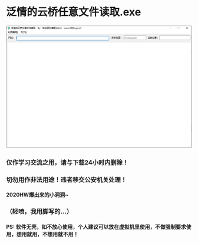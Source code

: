 # 泛情的云桥任意文件读取.exe

![](./img/1.png)

### 仅作学习交流之用，请与下载24小时内删除！

### 切勿用作非法用途！违者移交公安机关处理！

#### 2020HW爆出来的小洞洞~

### （轻喷，我用脚写的...）

#### PS: 软件无壳，如不放心使用，个人建议可以放在虚拟机里使用，不做强制要求使用，想用就用，不想用就不用！ 